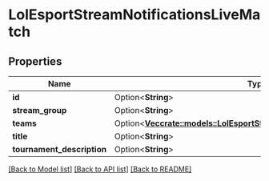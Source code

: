 # LolEsportStreamNotificationsLiveMatch

## Properties

Name | Type | Description | Notes
------------ | ------------- | ------------- | -------------
**id** | Option<**String**> |  | [optional]
**stream_group** | Option<**String**> |  | [optional]
**teams** | Option<[**Vec<crate::models::LolEsportStreamNotificationsLiveMatchTeam>**](LolEsportStreamNotificationsLiveMatchTeam.md)> |  | [optional]
**title** | Option<**String**> |  | [optional]
**tournament_description** | Option<**String**> |  | [optional]

[[Back to Model list]](../README.md#documentation-for-models) [[Back to API list]](../README.md#documentation-for-api-endpoints) [[Back to README]](../README.md)


